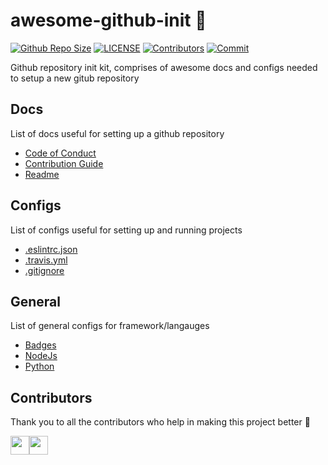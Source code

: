 # awesome-github-init :metal:

[![Github Repo Size](https://img.shields.io/github/repo-size/arshadkazmi42/awesome-github-init.svg)](https://github.com/arshadkazmi42/awesome-github-init)
 [![LICENSE](https://img.shields.io/github/license/arshadkazmi42/awesome-github-init.svg)](https://github.com/arshadkazmi42/awesome-github-init/LICENSE)
[![Contributors](https://img.shields.io/github/contributors/arshadkazmi42/awesome-github-init.svg)](https://github.com/arshadkazmi42/awesome-github-init/graphs/contributors)
[![Commit](https://img.shields.io/github/last-commit/arshadkazmi42/awesome-github-init.svg)](https://github.com/arshadkazmi42/awesome-github-init/commits/master)

Github repository init kit, comprises of awesome docs and configs needed to setup a new gitub repository

## Docs

List of docs useful for setting up a github repository

- [Code of Conduct](https://github.com/arshadkazmi42/ak-logger/blob/master/CODE_OF_CONDUCT.md#contributor-covenant-code-of-conduct)
- [Contribution Guide](docs/contribution)
- [Readme](docs/readme)

## Configs

List of configs useful for setting up and running projects

- [.eslintrc.json](configs/linter)
- [.travis.yml](configs/travis)
- [.gitignore](configs/gitignore)

## General

List of general configs for framework/langauges

- [Badges](general/badges.md)
- [NodeJs](general/nodejs)
- [Python](general/python)

## Contributors

Thank you to all the contributors who help in making this project better :raised_hands:

<a href="https://github.com/arshadkazmi42"><img src="https://github.com/arshadkazmi42.png" width="30" /></a><a href="https://github.com/MIKOLAJW197"><img src="https://github.com/MIKOLAJW197.png" width="30" /></a>
